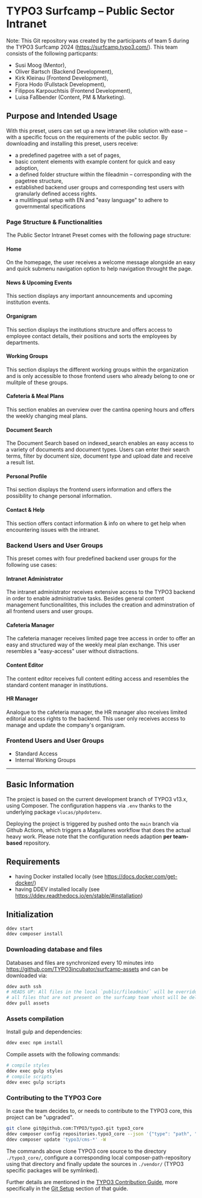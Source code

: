 # TYPO3 Surfcamp – Public Sector Intranet
Note: This Git repository was created by the participants of team 5 during the TYPO3 Surfcamp 2024 (https://surfcamp.typo3.com/). 
This team consists of the following particpants:
* Susi Moog (Mentor),
* Oliver Bartsch (Backend Development),
* Kirk Kleinau (Frontend Development),
* Fjora Hodo (Fullstack Development),
* Filippos Karpouchtsis (Frontend Development),
* Luisa Faßbender (Content, PM & Marketing). 

## Purpose and Intended Usage
With this preset, users can set up a new intranet-like solution with ease – with a specific focus on the requirements of the public sector. 
By downloading and installing this preset, users receive:
* a predefined pagetree with a set of pages,
* basic content elements with example content for quick and easy adoption,
* a defined folder structure within the fileadmin – corresponding with the pagetree structure,
* established backend user groups and corresponding test users with granularly defined access rights.
* a mulitlingual setup with EN and "easy language" to adhere to governmental specifications

### Page Structure & Functionalities
The Public Sector Intranet Preset comes with the following page structure:
 
#### Home
On the homepage, the user receives a welcome message alongside an easy and quick submenu navigation option to help navigation throught the page. 

#### News & Upcoming Events
This section displays any important announcements and upcoming institution events.

#### Organigram
This section displays the institutions structure and offers access to employee contact details, their positions and sorts the employees by departments. 

#### Working Groups
This section displays the different working groups within the organization and is only accessible to those frontend users who already belong to one or mulitple of these groups. 

#### Cafeteria & Meal Plans
This section enables an overview over the cantina opening hours and offers the weekly changing meal plans. 

#### Document Search
The Document Search based on indexed_search enables an easy access to a variety of documents and document types. Users can enter their search terms, filter by document size, document type and upload date and receive a result list.

#### Personal Profile
Thsi section displays the frontend users information and offers the possibility to change personal information. 

#### Contact & Help
This section offers contact information & info on where to get help when encountering issues with the intranet. 

### Backend Users and User Groups
This preset comes with four predefined backend user groups for the following use cases:

#### Intranet Administrator
The intranet administrator receives extensive access to the TYPO3 backend in order to enable administrative tasks. Besides general content management functionalitites, this includes the creation and adminstration of all frontend users and user groups. 

#### Cafeteria Manager
The cafeteria manager receives limited page tree access in order to offer an easy and structured way of the weekly meal plan exchange. This user resembles a "easy-access" user without distractions. 

#### Content Editor
The content editor receives full content editing access and resembles the standard content manager in institutions. 

#### HR Manager
Analogue to the cafeteria manager, the HR manager also receives limited editorial access rights to the backend. This user only receives access to manage and update the company's organigram. 

### Frontend Users and User Groups
* Standard Access
* Internal Working Groups

--------------------------------------------

## Basic Information
The project is based on the current development branch of TYPO3 v13.x, using Composer. The configuration happens via
`.env` thanks to the underlying package `vlucas/phpdotenv`.

Deploying the project is triggered by pushed onto the `main` branch via Github Actions, which triggers a Magallanes
workflow that does the actual heavy work. Please note that the configuration needs adaption **per team-based** repository.

## Requirements

* having Docker installed locally (see https://docs.docker.com/get-docker/)
* having DDEV installed locally (see https://ddev.readthedocs.io/en/stable/#installation)


## Initialization

```sh
ddev start
ddev composer install
```

### Downloading database and files

Databases and files are synchronized every 10 minutes into
https://github.com/TYPO3incubator/surfcamp-assets and can be downloaded via:

```sh
ddev auth ssh
# HEADS UP: All files in the local `public/fileadmin/` will be overridden, that means:
# all files that are not present on the surfcamp team vhost will be deleted from fileadmin
ddev pull assets
```

### Assets compilation

Install gulp and dependencies:
```sh
ddev exec npm install
```
Compile assets with the following commands:
```sh
# compile styles
ddev exec gulp styles
# compile scripts
ddev exec gulp scripts
```

### Contributing to the TYPO3 Core

In case the team decides to, or needs to contribute to the TYPO3 core, this project can be "upgraded".

```sh
git clone git@github.com:TYPO3/typo3.git typo3_core
ddev composer config repositories.typo3_core --json '{"type": "path", "url": "typo3_core/typo3/sysext/*"}'
ddev composer update 'typo3/cms-*' -W
```

The commands above clone TYPO3 core source to the directory `./typo3_core/`, configure
a corresponding local composer-path-repository using that directory and finally
update the sources in `./vendor/` (TYPO3 specific packages will be symlinked).

Further details are mentioned in the [TYPO3 Contribution Guide](https://docs.typo3.org/m/typo3/guide-contributionworkflow/main/en-us/Index.html),
more specifically in the [Git Setup](https://docs.typo3.org/m/typo3/guide-contributionworkflow/main/en-us/Setup/Git/Index.html) section of that guide.
